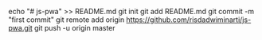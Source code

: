 echo "# js-pwa" >> README.md
git init
git add README.md
git commit -m "first commit"
git remote add origin https://github.com/risdadwiminarti/js-pwa.git
git push -u origin master
